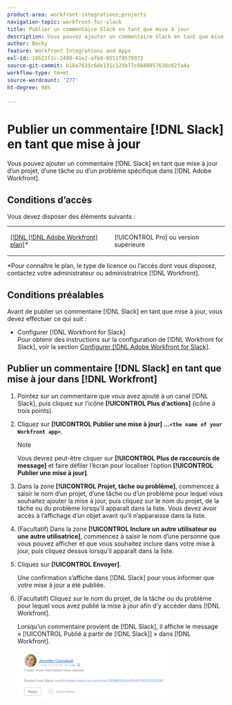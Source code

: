 ```yaml
---
product-area: workfront-integrations;projects
navigation-topic: workfront-for-slack
title: Publier un commentaire Slack en tant que mise à jour
description: Vous pouvez ajouter un commentaire Slack en tant que mise à jour d’un projet, d’une tâche ou d’un problème spécifique dans Adobe Workfront.
author: Becky
feature: Workfront Integrations and Apps
exl-id: 18b22f2c-2490-41e2-afb9-0551f9579973
source-git-commit: b18a7835c6de131c125b77c6688057638c62fa4a
workflow-type: tm+mt
source-wordcount: '277'
ht-degree: 98%

---
```


# Publier un commentaire [!DNL Slack] en tant que mise à jour

Vous pouvez ajouter un commentaire [!DNL Slack] en tant que mise à jour d’un projet, d’une tâche ou d’un problème spécifique dans [!DNL Adobe Workfront].

## Conditions d’accès

Vous devez disposer des éléments suivants :

<table style="table-layout:auto"> 
 <col> 
 </col> 
 <col> 
 </col> 
 <tbody> 
  <tr> 
   <td role="rowheader"><a href="https://business.adobe.com/products/workfront/pricing.html" target="_blank">[!DNL [!DNL Adobe Workfront] plan]</a>*</td> 
   <td> <p>[!UICONTROL Pro] ou version supérieure</p> </td> 
  </tr> 
 </tbody> 
</table>

&#42;Pour connaître le plan, le type de licence ou l’accès dont vous disposez, contactez votre administrateur ou administratrice [!DNL Workfront].

## Conditions préalables

Avant de publier un commentaire [!DNL Slack] en tant que mise à jour, vous devez effectuer ce qui suit :

* Configurer [!DNL Workfront for Slack]\
   Pour obtenir des instructions sur la configuration de [!DNL Workfront for Slack], voir la section [Configurer [!DNL Adobe Workfront for Slack]](../../workfront-integrations-and-apps/using-workfront-with-slack/configure-workfront-for-slack.md).

## Publier un commentaire [!DNL Slack] en tant que mise à jour dans [!DNL Workfront]

1. Pointez sur un commentaire que vous avez ajouté à un canal [!DNL Slack], puis cliquez sur l’icône **[!UICONTROL Plus d’actions]** (icône à trois points).

1. Cliquez sur **[!UICONTROL Publier une mise à jour] ...`<the name of your Workfront app>`**.

   >[!NOTE]
   >
   >Vous devrez peut-être cliquer sur **[!UICONTROL Plus de raccourcis de message]** et faire défiler l’écran pour localiser l’option **[!UICONTROL Publier une mise à jour]**.
   >
   >
1. Dans la zone **[!UICONTROL Projet, tâche ou problème]**, commencez à saisir le nom d’un projet, d’une tâche ou d’un problème pour lequel vous souhaitez ajouter la mise à jour, puis cliquez sur le nom du projet, de la tâche ou du problème lorsqu’il apparaît dans la liste. Vous devez avoir accès à l’affichage d’un objet avant qu’il n’apparaisse dans la liste.
1. (Facultatif) Dans la zone **[!UICONTROL Inclure un autre utilisateur ou une autre utilisatrice]**, commencez à saisir le nom d’une personne que vous pouvez afficher et que vous souhaitez inclure dans votre mise à jour, puis cliquez dessus lorsqu’il apparaît dans la liste.
1. Cliquez sur **[!UICONTROL Envoyer]**.

   Une confirmation s’affiche dans [!DNL Slack] pour vous informer que votre mise à jour a été publiée.

1. (Facultatif) Cliquez sur le nom du projet, de la tâche ou du problème pour lequel vous avez publié la mise à jour afin d’y accéder dans [!DNL Workfront].

   Lorsqu’un commentaire provient de [!DNL Slack], il affiche le message « [!UICONTROL Publié à partir de [!DNL Slack]] » dans [!DNL Workfront].

   ![Mise à jour publiée depuis Slack](assets/slack-update-posted-from-slack-350x112.png)
